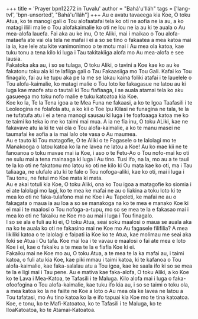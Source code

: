 +++
title = 'Prayer bpn12272 in Tuvalu'
author = "Bahá'u'lláh"
tags = ['lang-tvl', 'bpn-unsorted', "Bahá'u'lláh"]
+++
Au e avatu tavaeega kia Koe, O toku Atua, ko te manogi gali o Tou alofaatafai tela ko oti ne aofia ne ia au, a ko matagi iliili malie o Tou alofakaimalie ko oti ne lou ne ia au ki te auala o Au mea-alofa lauefa.  Fai aka au ke inu, O te Aliki, mai i maikao o Tou alofa-mataefa ate vai ola tela ne mafai i ei a so se tino o fakaatea a mea katoa mai ia ia, kae lele atu kite vanimonimoo o te motu mai i Au mea ola katoa, kae tuku tonu a tena kilo ki luga i Tau takitakiiga alofa mo Au mea-alofa e see lausia.  
Fakatoka aka au, i so se tulaga, O toku Aliki, o tavini a Koe kae ko au ke fakatonu toku ala ki te lafiiga gali o Tau Fakaasiiga mo Tou Gali.  Kafai ko Tou finagalo, fai au ke tupu aka pe la me se lakau kaina foliki atafai i te lauelele o Tou alofa-kaimalie, ko matagi malie o Tou loto ke fakagasue ne latou au ki luga kae maofe atu o tautali ki Tou fiafiaaga, i se auala atamai tela ko aku gasueega mo toku nofo malie e tuku katoatoa kia Koe.  
Koe ko Ia, Te la Tena igoa a te Mea Funa ne fakaasi, a ko te Igoa Taafasili i te Leoleogina ne folafola atu, a ko kii o Toe Ipu Kilasi ne funagina ne tala, te la ne tufatufa atu i ei a tena manogi sausau ki luga i te foafoaaga katoa me ko te taimi ko teka io me ko taimi mai mua.  A ia ne fia inu, O toku ALiki, kae ne fakavave atu ia ki te vai ola o Tou alofa-kaimalie, a ko te manu masei ne taumafai ke aofia a ia mai lalo ote vasa o Au maumea.  
Au e tauto ki Tou matagofie, O te Aliki o te Fagasele o te lalolagi mo te Manakooga o latou katoa ko la ne lavea ne latou a Koe!  Au ko mae kii ne te fanoanoa o toku mavae mai ia Koe, i aso o te Fetu-Ao o Tou nofo-mai ko oti ne sulu mai a tena mainaaga ki luga i Au tino.  Tusi ifo, na la, mo au a te tauii te la ko oti ne fakatonu mo latou ko oti ne kilo ki Ou mata kae ko oti, ma i Tau taliaaga, ne ulufale atu ki te fale o Tou nofoga-aliki, kae ko oti, mai i luga i Tau tonu, ne fetui mo Koe mata ki mata.  
Au e akai totuli kia Koe, O toku Aliki, ona ko Tou igoa a matagofie ko siomia i ei ate lalolagi mo lagi, ko te mea ke mafai ne au o liakina a toku loto ki te mea ko oti ne faka-tulafono mai ne Koe i Au Tapeleti, ke mafai ne au o fakagata o maua ia au loa a so se manakoga na ko te mea e manako Koe ki ei mai i te maalosi o Tou nofoga-a-tupu, mo so se mea te la e fakasao mai i mea ko oti ne fakaiku ne Koe mo au mai i luga i Tou finagalo.  
I so se ala e fuli au ki ei, O toku Atua, seai soku maalosi o maua se auala aka na ko te auala ko oti ne fakasino mai ne Koe mo Au fagasele filifilia?  A mea likiliki katoa o te lalolagi e faipati ia Koe ko te Atua, kae molimau me seai aka foki se Atua i Ou tafa.  Koe mai loa i te vavau e maalosi o fai ate mea e loto Koe i ei, kae o fakaiku a te mea te la e fiafia Koe ki ei.  
Fakaiku mai ne Koe mo au, O toku Atua, a te mea te la ka mafai au, i taimi katoa, o fuli atu kia Koe, kae piki mmau i taimi katoa, ki te kafanoa o Tou alofa-kaimalie, kae faka-salalau atu a Tou igoa, kae ke saala ifo ki so se mea te la e ligi mai i Tau pene. Au e mativa kae faka-alofa, O toku Aliki, a ko Koe ko te Lava i Mea-Katoa, te Tafasili i te Maluga.  Kilo alofa mai i luga o faka-ofoofogina o Tou alofa-kaimalie, kae tuku ifo kia au, i so se taimi o toku ola, a mea katoa ko la ne faiite ne Koe a loto o Au mea ola ke lavea ne latou a Tou tafatasi, mo Au tino katoa ko la e ifo tapuai kia Koe mo te tina katoatoa.  
Koe, e tonu, ko te Mafi-Katoatoa, ko te Tafasili i te Maluga, ko te IloaKatoatoa, ko te Atamai-Katoatoa.
